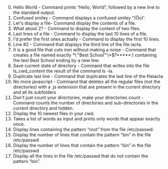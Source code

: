 0. Hello World - Command prints “Hello, World”, followed by a new line to the standard output.
1. Confused smiley - Command displays a confused smiley "(Ôo)'.
2. Let's display a file- Command display the contents of a file.
3. What about 2? - Command to display the content of two files.
4. Last lines of a file - Command to display the last 10 lines of a file.
5. I'd prefer the first ones actually - Command to display the first 10 lines.
6. Line #2 - Command that displays the third line of the file iacta.
7. It is a good file that cuts iron without making a noise - Command that creates a file named exactly \*\\'"Best School"\'\\*$\?\*\*\*\*\*:) containing the text Best School ending by a new line.
8. Save current state of directory - Command that writes into the file ls_cwd_content the result of the command ls -la.
9. Duplicate last line - Command that duplicates the last line of the fileiacta
10. No more javascript - Command that deletes all the regular files (not the directories) with a .js extension that are present in the current directory and all its subfolders
11. Don't just count your directories, make your directories count - Command counts the number of directories and sub-directories in the current directory and hidden.
12. Display the 10 newest files in your cwd.
13. Takes a list of words as input and prints only words that appear exactly once.
14. Display lines containing the pattern “root” from the file /etc/passwd.
15. Display the number of lines that contain the pattern “bin” in the file /etc/passwd
16. Display the number of lines that contain the pattern “bin” in the file /etc/passwd
17. Display all the lines in the file /etc/passwd that do not contain the pattern “bin”.
